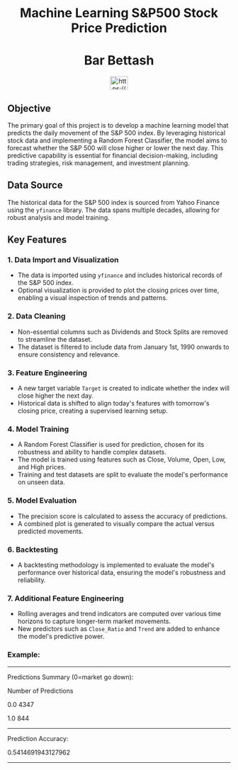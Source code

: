 
<h1 align="center">Machine Learning S&P500 Stock Price Prediction</h1>
<h1 align="center">Bar Bettash </h1>
<p align="center">
<a href="https://www.linkedin.com/in/barbettash/" target="blank"><img align="center" src="https://raw.githubusercontent.com/rahuldkjain/github-profile-readme-generator/master/src/images/icons/Social/linked-in-alt.svg" alt="https://www.linkedin.com/in/barbettash/" height="30" width="40" /></a>
</p>


## Objective
The primary goal of this project is to develop a machine learning model that predicts the daily movement of the S&P 500 index. By leveraging historical stock data and implementing a Random Forest Classifier, the model aims to forecast whether the S&P 500 will close higher or lower the next day. This predictive capability is essential for financial decision-making, including trading strategies, risk management, and investment planning.

## Data Source
The historical data for the S&P 500 index is sourced from Yahoo Finance using the `yfinance` library. The data spans multiple decades, allowing for robust analysis and model training.

## Key Features

### 1. Data Import and Visualization
- The data is imported using `yfinance` and includes historical records of the S&P 500 index.
- Optional visualization is provided to plot the closing prices over time, enabling a visual inspection of trends and patterns.

### 2. Data Cleaning
- Non-essential columns such as Dividends and Stock Splits are removed to streamline the dataset.
- The dataset is filtered to include data from January 1st, 1990 onwards to ensure consistency and relevance.

### 3. Feature Engineering
- A new target variable `Target` is created to indicate whether the index will close higher the next day.
- Historical data is shifted to align today's features with tomorrow's closing price, creating a supervised learning setup.

### 4. Model Training
- A Random Forest Classifier is used for prediction, chosen for its robustness and ability to handle complex datasets.
- The model is trained using features such as Close, Volume, Open, Low, and High prices.
- Training and test datasets are split to evaluate the model's performance on unseen data.

### 5. Model Evaluation
- The precision score is calculated to assess the accuracy of predictions.
- A combined plot is generated to visually compare the actual versus predicted movements.

### 6. Backtesting
- A backtesting methodology is implemented to evaluate the model's performance over historical data, ensuring the model's robustness and reliability.

### 7. Additional Feature Engineering
- Rolling averages and trend indicators are computed over various time horizons to capture longer-term market movements.
- New predictors such as `Close_Ratio` and `Trend` are added to enhance the model's predictive power.


### Example:
--------------------------------------------------
Predictions Summary (0=market go down): 

Number of Predictions

0.0    4347

1.0     844

--------------------------------------------------
Prediction Accuracy: 

0.5414691943127962

--------------------------------------------------

